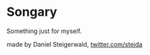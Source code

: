 # Songary

Something just for myself.

made by Daniel Steigerwald, [twitter.com/steida](https://twitter.com/steida)
